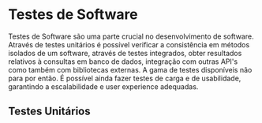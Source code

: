 # Testes de Software

Testes de Software são uma parte crucial no desenvolvimento de software. Através de testes unitários é possível verificar a consistência em métodos isolados de um software, através de testes integrados, obter resultados relativos à consultas em banco de dados, integração com outras API's como também com bibliotecas externas.
A gama de testes disponíveis não para por então. É possível ainda fazer testes de carga e de usabilidade, garantindo a escalabilidade e user experience adequadas.

## Testes Unitários
